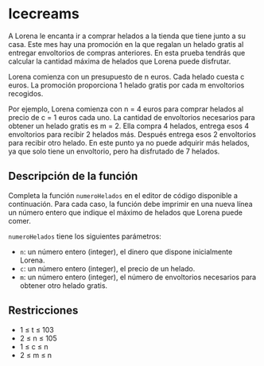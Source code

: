 # Icecreams

A Lorena le encanta ir a comprar helados a la tienda que tiene junto a su casa.
Este mes hay una promoción en la que regalan un helado gratis al entregar envoltorios de
compras anteriores. En esta prueba tendrás que calcular la cantidad máxima de helados
que Lorena puede disfrutar.

Lorena comienza con un presupuesto de n euros. Cada helado cuesta c euros.
La promoción proporciona 1 helado gratis por cada m envoltorios recogidos.

Por ejemplo, Lorena comienza con n = 4 euros para comprar helados al precio de c = 1 euros cada uno.
La cantidad de envoltorios necesarios para obtener un helado gratis es m = 2.
Ella compra 4 helados, entrega esos 4 envoltorios para recibir 2 helados más.
Después entrega esos 2 envoltorios para recibir otro helado.
En este punto ya no puede adquirir más helados, ya que solo tiene un envoltorio,
pero ha disfrutado de 7 helados.


## Descripción de la función

Completa la función `numeroHelados` en el editor de código disponible a continuación.
Para cada caso, la función debe imprimir en una nueva línea un número entero que indique
el máximo de helados que Lorena puede comer.

`numeroHelados` tiene los siguientes parámetros:

* `n`:  un número entero (integer), el dinero que dispone inicialmente Lorena.
* `c`:  un número entero (integer), el precio de un helado.
* `m`:  un número entero (integer), el número de envoltorios necesarios para obtener otro helado gratis.


## Restricciones

* 1 ≤ t ≤ 103
* 2 ≤ n ≤ 105
* 1 ≤ c ≤ n
* 2 ≤ m ≤ n
